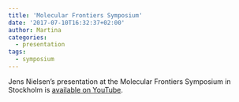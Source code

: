 ```yaml
---
title: 'Molecular Frontiers Symposium'
date: '2017-07-10T16:32:37+02:00'
author: Martina
categories:
  - presentation
tags:
  - symposium
---
```

Jens Nielsen’s presentation at the Molecular Frontiers Symposium in Stockholm is [available on YouTube](https://www.youtube.com/watch?v=bOo4XJEbDwM&feature=youtu.be&list=PLrkvqYtQI86BPTfrzI4p-ljp6tofJJXvF).

